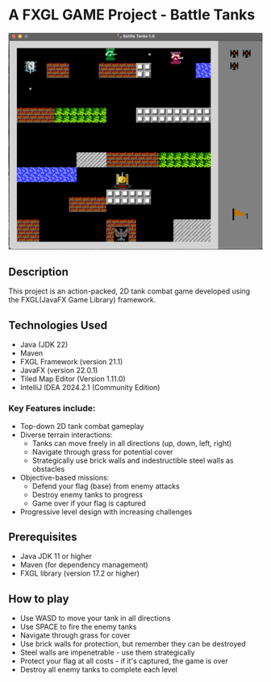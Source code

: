 # A FXGL GAME Project - Battle Tanks

![Battle Tanks Screenshot](src/main/resources/screenshots/BattleTanks.png)

## Description
This project is an action-packed, 2D tank combat game developed using the FXGL(JavaFX Game Library) framework.

## Technologies Used
- Java (JDK 22)
- Maven
- FXGL Framework (version 21.1)
- JavaFX (version 22.0.1)
- Tiled Map Editor (Version 1.11.0)
- IntelliJ IDEA 2024.2.1 (Community Edition)


### Key Features include:

- Top-down 2D tank combat gameplay
- Diverse terrain interactions:
    - Tanks can move freely in all directions (up, down, left, right)
    - Navigate through grass for potential cover
    - Strategically use brick walls and indestructible steel walls as obstacles
- Objective-based missions:
    - Defend your flag (base) from enemy attacks
    - Destroy enemy tanks to progress
    - Game over if your flag is captured
- Progressive level design with increasing challenges

## Prerequisites
- Java JDK 11 or higher
- Maven (for dependency management)
- FXGL library (version 17.2 or higher)  

## How to play
- Use WASD to move your tank in all directions
- Use SPACE to fire the enemy tanks
- Navigate through grass for cover
- Use brick walls for protection, but remember they can be destroyed
- Steel walls are impenetrable - use them strategically
- Protect your flag at all costs - if it's captured, the game is over
- Destroy all enemy tanks to complete each level

